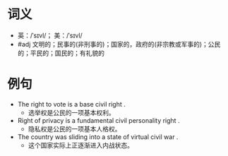 # 词义
- 英：/ˈsɪvl/； 美：/ˈsɪvl/
- #adj 文明的；民事的(非刑事的)；国家的，政府的(非宗教或军事的)；公民的；平民的；国民的；有礼貌的
# 例句
- The right to vote is a base civil right .
	- 选举权是公民的一项基本权利。
- Right of privacy is a fundamental civil personality right .
	- 隐私权是公民的一项基本人格权。
- The country was sliding into a state of virtual civil war .
	- 这个国家实际上正逐渐进入内战状态。
